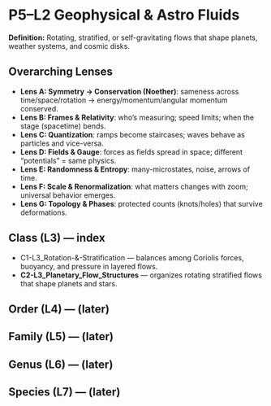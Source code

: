# P5–L2 Geophysical & Astro Fluids
**Definition:** Rotating, stratified, or self-gravitating flows that shape planets, weather systems, and cosmic disks.
## Overarching Lenses

- **Lens A: Symmetry -> Conservation (Noether)**: sameness across time/space/rotation → energy/momentum/angular momentum conserved.
- **Lens B: Frames & Relativity**: who’s measuring; speed limits; when the stage (spacetime) bends.
- **Lens C: Quantization**: ramps become staircases; waves behave as particles and vice-versa.
- **Lens D: Fields & Gauge**: forces as fields spread in space; different “potentials” = same physics.
- **Lens E: Randomness & Entropy**: many-microstates, noise, arrows of time.
- **Lens F: Scale & Renormalization**: what matters changes with zoom; universal behavior emerges.
- **Lens G: Topology & Phases**: protected counts (knots/holes) that survive deformations.

## Class (L3) — index
- C1-L3_Rotation-&-Stratification — balances among Coriolis forces, buoyancy, and pressure in layered flows.
- **C2-L3_Planetary_Flow_Structures** — organizes rotating stratified flows that shape planets and stars.

## Order (L4) — (later)
## Family (L5) — (later)
## Genus (L6) — (later)
## Species (L7) — (later)

